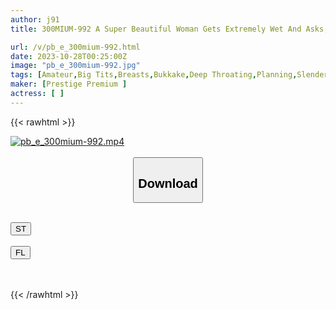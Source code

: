 ```yaml
---
author: j91
title: 300MIUM-992 A Super Beautiful Woman Gets Extremely Wet And Asks, “Isn’t It Amazing That Oxygen Can Be Used As A Job And Money?” She Offers Mysterious High-Concentration Oxygen Goods And A Membership…But She Persistently Negotiates And Succeeds! As Soon As I Entered The Room, The Walls Hit Me. "Huh?! What’s Going On All Of A Sudden?! A Camera?!" She Resists, But Ignores The Gun And Attacks The Back Of Her Throat, And From The Beginning She’s Unconscious And When She Strips Off Her Clothes, She Has Beautiful Big Tits! Moreover, Isn’t Her Pussy Super Wet? She Holds Down Her Body With Outstanding Style And Makes A Big Penis! ! The Voice Makes You Forget About The Camera, And The Endless Loop Of Intense Sex And Deep Orgasms Brings You To Hell. "That’s Not Good…!" While Doing Yoga With An Ahegao Face, He Treats Me As A Masturbator. I Sprayed A Large Amount Of Semen On Your Beautiful Face Lol, Case19

url: /v/pb_e_300mium-992.html
date: 2023-10-28T00:25:00Z
image: "pb_e_300mium-992.jpg"
tags: [Amateur,Big Tits,Breasts,Bukkake,Deep Throating,Planning,Slender ]
maker: [Prestige Premium ]
actress: [ ]
---
```



{{< rawhtml >}}

<div class="video" data-videoid="6Q1jmKrrlLioQ9">
    <a href="javascript:;">
        <img src="https://my.j91.asia/v/pb_e_300mium-992.jpg" width="WIDTH" height="HEIGHT" alt="pb_e_300mium-992.mp4" loading="lazy">
    </a>
</div>

<script type="text/javascript" src="https://j91.asia/asset/on-demand-st.js"></script>

<br>
  <link rel="stylesheet" href="https://j91.asia/asset/bs5.css">
  
  <center>
  <button class="btn btn-primary" type="button" data-bs-toggle="collapse" data-bs-target=".multi-collapse" aria-expanded="false" aria-controls="multiCollapseExample1 multiCollapseExample2"><h2>Download</h2></button></center>
</p>
<div class="row">
  <div class="col">
    <div class="collapse multi-collapse" id="multiCollapseExample1">
      <div class="card card-body">
	      	      <br>
<div class="buttons">  
<a href="https://streamtape.to/v/6Q1jmKrrlLioQ9"><button class="btn-hover color-3"><i class="fa fa-download"></i> ST</button></a></div>
    </div>
  </div>
</div>
  <div class="col">
    <div class="collapse multi-collapse" id="multiCollapseExample2">
      <div class="card card-body">
	      <br>
<div class="buttons">
    <a href="https://filelions.online/f/yq1m1m8v6qy7"><button class="btn-hover color-9"><i class="fa fa-download"></i> FL</button></a></div>
<br><br>
      </div>
    </div>
  </div>
</div>

{{< /rawhtml >}}
